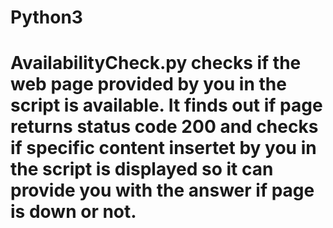 # Python3
# AvailabilityCheck.py checks if the web page provided by you in the script is available. It finds out if page returns status code 200 and checks if specific content insertet by you in the script is displayed so it can provide you with the answer if page is down or not.
